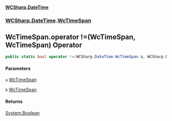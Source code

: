 #### [WCSharp\.DateTime](README.md 'README')
### [WCSharp\.DateTime](WCSharp.DateTime.md 'WCSharp\.DateTime').[WcTimeSpan](WCSharp.DateTime.WcTimeSpan.md 'WCSharp\.DateTime\.WcTimeSpan')

## WcTimeSpan\.operator \!=\(WcTimeSpan, WcTimeSpan\) Operator

```csharp
public static bool operator !=(WCSharp.DateTime.WcTimeSpan a, WCSharp.DateTime.WcTimeSpan b);
```
#### Parameters

<a name='WCSharp.DateTime.WcTimeSpan.op_Inequality(WCSharp.DateTime.WcTimeSpan,WCSharp.DateTime.WcTimeSpan).a'></a>

`a` [WcTimeSpan](WCSharp.DateTime.WcTimeSpan.md 'WCSharp\.DateTime\.WcTimeSpan')

<a name='WCSharp.DateTime.WcTimeSpan.op_Inequality(WCSharp.DateTime.WcTimeSpan,WCSharp.DateTime.WcTimeSpan).b'></a>

`b` [WcTimeSpan](WCSharp.DateTime.WcTimeSpan.md 'WCSharp\.DateTime\.WcTimeSpan')

#### Returns
[System\.Boolean](https://learn.microsoft.com/en-us/dotnet/api/system.boolean 'System\.Boolean')